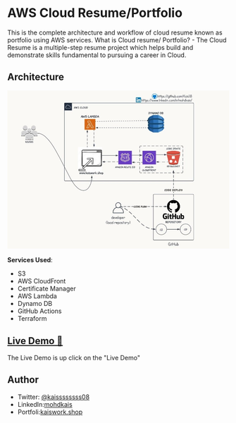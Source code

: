 # AWS Cloud Resume/Portfolio


This is the complete architecture and workflow of cloud resume known as portfolio using  AWS services. What is Cloud resume/ Portfolio? - The Cloud Resume is a multiple-step resume project which helps build and demonstrate skills fundamental to pursuing a career in Cloud.

## Architecture

![Architecture Diagram](img/resume-architecture-flow.jpg)

**Services Used**:

- S3
- AWS CloudFront
- Certificate Manager
- AWS Lambda
- Dynamo DB
- GitHub Actions
- Terraform

## [Live Demo 🔗](https://www.kaiswork.shop)
The Live Demo is up click on the "Live Demo"


## Author
- Twitter: [@kaissssssss08](https://twitter.com/kaissssssss08)
- LinkedIn:[mohdkais](https://www.linkedin.com/in/mohdkais/)
- Portfoli:[kaiswork.shop](https://www.kaiswork.shop)
